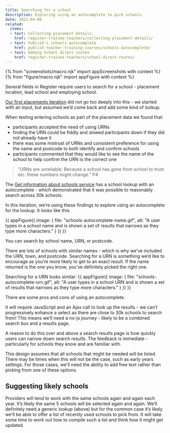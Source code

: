 ```yaml
---
title: Searching for a school
description: Exploring using an autocomplete to pick schools
date: 2021-04-08
related:
  items:
  - text: Collecting placement details
    href: register-trainee-teachers/collecting-placement-details/
  - text: Publish’s schools autocomplete
    href: publish-teacher-training-courses/schools-autocomplete/
  - text: Adding School direct routes
    href: register-trainee-teachers/school-direct-routes/
---
```

{% from "screenshots/macro.njk" import appScreenshots with context %}
{% from "figure/macro.njk" import appFigure with context %}

Several fields in Register require users to search for a school - placement location, lead school and employing school.

[Our first placements iteration](/register-trainee-teachers/collecting-placement-details/) did not go too deeply into this - we started with an input, but assumed we’d come back and add some kind of lookup.

When testing entering schools as part of the placement data we found that:

* participants accepted the need of using URNs
* finding the URN could  be fiddly and slowed participants down if they did not already have it
* there was some mistrust of URNs and consistent preference for using the name and postcode to both identify and confirm schools
* participants commented that they would like to see the name of the school to help confirm the URN is the correct one

>“URNs are unreliable: Because a school has gone from school to trust etc. these numbers might change.” P4

The [Get information about schools service](https://www.get-information-schools.service.gov.uk/) has a school lookup with an autocomplete - which demonstrated that it was possible to reasonably search across 30k schools.

In this iteration, we’re using these findings to explore using an autocomplete for the lookup. It looks like this:

{{ appFigure({
  image: {
    file: "schools-autocomplete-name.gif",
    alt: "A user types in a school name and is shown a set of results that narrows as they type more characters."
  }
}) }}

You can search by school name, URN, or postcode.

There are lots of schools with similar names - which is why we’ve included the URN, town, and postcode. Searching for a URN is something we’d like to encourage as you’re more likely to get to an exact result. If the name returned is the one you know, you’ve definitely picked the right one.

Searching for a URN looks similar:
{{ appFigure({
  image: {
    file: "schools-autocomplete-urn.gif",
    alt: "A user types in a school URN and is shown a set of results that narrows as they type more characters."
  }
}) }}

There are some pros and cons of using an autocomplete.

It will require JavaScript and an Ajax call to look up the results - we can’t progressively enhance a select as there are close to 30k schools to search from! This means we’ll need a no-js journey - likely to be a combined search box and a results page.

A reason to do this over and above a search results page is how quickly users can narrow down search results. The feedback is immediate - particularly for schools they know and are familiar with.

This design assumes that all schools that might be needed will be listed. There may be times when this will not be the case, such as early years settings. For those cases, we'll need the ability to add free text rather than picking from one of these options.

## Suggesting likely schools

Providers will tend to work with the same schools again and again each year. It’s likely the same 5 schools will be selected again and again. We’ll definitely need a generic lookup (above) but for the _common_ case it’s likely we’ll be able to offer a list of recently used schools to pick from. It will take some time to work out how to compile such a list and think how it might get updated.
